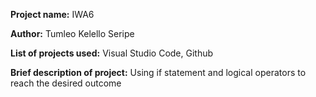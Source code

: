 **Project name:** IWA6

**Author:** Tumleo Kelello Seripe

**List of projects used:** Visual Studio Code, Github

**Brief description of project:** Using if statement and logical operators to reach the desired outcome